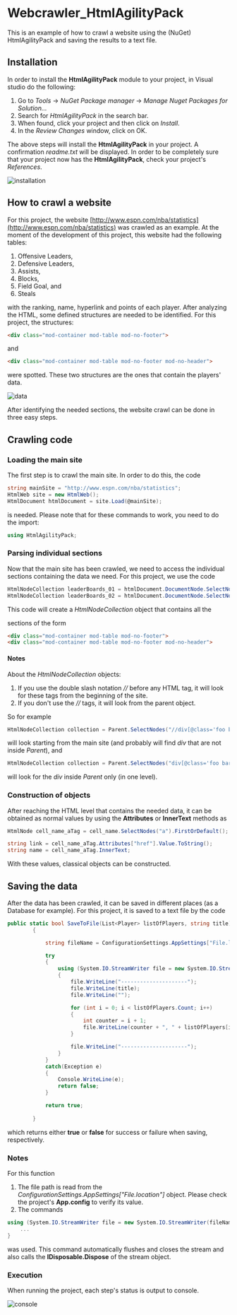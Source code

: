 # Webcrawler_HtmlAgilityPack

This is an example of how to crawl a website using the (NuGet) HtmlAgilityPack and saving the results to a text file.

## Installation

In order to install the **HtmlAgilityPack** module to your project, in Visual studio do the following:
1. Go to *Tools* -> *NuGet Package manager* -> *Manage Nuget Packages for Solution...*
2. Search for *HtmlAgilityPack* in the search bar.  
3. When found, click your project and then click on *Install*.
4. In the *Review Changes* window, click on OK.

The above steps will install the **HtmlAgilityPack** in your project. A confirmation *readme.txt* will be displayed. In order to be completely sure that your project now has the **HtmlAgilityPack**, check your project's *References*.

![installation](/images/installation.gif?raw=true)

## How to crawl a website

For this project, the website [http://www.espn.com/nba/statistics](http://www.espn.com/nba/statistics) was crawled as an example. At the moment of the development of this project, this website had the following tables:
1. Offensive Leaders,
2. Defensive Leaders,
3. Assists,
4. Blocks, 
5. Field Goal, and
6. Steals

with the ranking, name, hyperlink and points of each player. After analyzing the HTML, some defined structures are needed to be identified. For this project, the structures:
```html
<div class="mod-container mod-table mod-no-footer">
```
and 
```html
<div class="mod-container mod-table mod-no-footer mod-no-header">
```
were spotted. These two structures are the ones that contain the players' data.

![data](/images/htmlSections.gif?raw=true)

After identifying the needed sections, the website crawl can be done in three easy steps.

## Crawling code

### Loading the main site

The first step is to crawl the main site. In order to do this, the code
```c#
string mainSite = "http://www.espn.com/nba/statistics";
HtmlWeb site = new HtmlWeb();
HtmlDocument htmlDocument = site.Load(@mainSite);
```
is needed. Please note that for these commands to work, you need to do the import:
```c#
using HtmlAgilityPack;
```

### Parsing individual sections

Now that the main site has been crawled, we need to access the individual sections containing the data we need. For this project, we use the code
```c#
HtmlNodeCollection leaderBoards_01 = htmlDocument.DocumentNode.SelectNodes("//div[@class='mod-container mod-table mod-no-footer']"); //We need only the first two.
HtmlNodeCollection leaderBoards_02 = htmlDocument.DocumentNode.SelectNodes("//div[@class='mod-container mod-table mod-no-footer mod-no-header']"); //We will use all of them
```
This code will create a *HtmlNodeCollection* object that contains all the *<div>* sections of the form
```html
<div class="mod-container mod-table mod-no-footer">
<div class="mod-container mod-table mod-no-footer mod-no-header">
```

#### Notes

About the *HtmlNodeCollection* objects:
1. If you use the double slash notation *//* before any HTML tag, it will look for these tags from the beginning of the site.
2. If you don't use the *//* tags, it will look from the parent object.

So for example
```c#
HtmlNodeCollection collection = Parent.SelectNodes("//div[@class='foo bar']");
```
will look starting from the main site (and probably will find *div* that are not inside *Parent*), and
```c#
HtmlNodeCollection collection = Parent.SelectNodes("div[@class='foo bar']");
```
will look for the *div* inside *Parent* only (in one level).

### Construction of objects

After reaching the HTML level that contains the needed data, it can be obtained as normal values by using the **Attributes** or **InnerText** methods as
```c#
HtmlNode cell_name_aTag = cell_name.SelectNodes("a").FirstOrDefault();

string link = cell_name_aTag.Attributes["href"].Value.ToString();
string name = cell_name_aTag.InnerText;
```
With these values, classical objects can be constructed.

## Saving the data

After the data has been crawled, it can be saved in different places (as a Database for example). For this project, it is saved to a text file by the code
```c#
public static bool SaveToFile(List<Player> listOfPlayers, string title)
        {

            string fileName = ConfigurationSettings.AppSettings["File.location"];

            try
            {
                using (System.IO.StreamWriter file = new System.IO.StreamWriter(fileName, true)) //we use 'using' because it automatically flushes and closes the stream; also calls the IDisposable.Dispose of the stream object.
                {
                    file.WriteLine("---------------------");
                    file.WriteLine(title);
                    file.WriteLine("");

                    for (int i = 0; i < listOfPlayers.Count; i++)
                    {
                        int counter = i + 1;
                        file.WriteLine(counter + ", " + listOfPlayers[i].name + ", " + listOfPlayers[i].points + ", " + listOfPlayers[i].link);
                    }

                    file.WriteLine("---------------------");
                }
            }
            catch(Exception e)
            {
                Console.WriteLine(e);
                return false;
            }

            return true;
            
        }
```
which returns either **true** or **false** for success or failure when saving, respectively.

### Notes

For this function
1. The file path is read from the *ConfigurationSettings.AppSettings["File.location"]* object. Please check the project's **App.config** to verify its value.
2. The commands
```c#
using (System.IO.StreamWriter file = new System.IO.StreamWriter(fileName, true)){
	...
}
```
was used. This command automatically flushes and closes the stream and also calls the **IDisposable.Dispose** of the stream object.

### Execution

When running the project, each step's status is output to console.

![console](/images/console.png?raw=true)